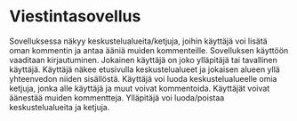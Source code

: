 # Viestintasovellus
Sovelluksessa näkyy keskustelualueita/ketjuja, joihin käyttäjä voi lisätä oman kommentin ja antaa ääniä muiden kommenteille. Sovelluksen käyttöön vaaditaan kirjautuminen. Jokainen käyttäjä on joko ylläpitäjä tai tavallinen käyttäjä. Käyttäjä näkee etusivulla keskustelualueet ja jokaisen alueen yllä yhteenvedon niiden sisällöstä. Käyttäjä voi luoda keskustelualueelle omia ketjuja, jonka alle käyttäjä ja muut voivat kommentoida. Käyttäjät voivat äänestää muiden kommentteja. Ylläpitäjä voi luoda/poistaa keskustelualueita ja ketjuja.
